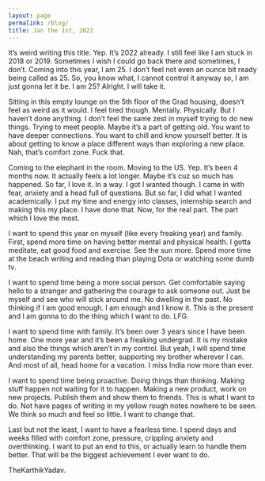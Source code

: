 ```yaml
---
layout: page
permalink: /blog/
title: Jan the 1st, 2022
---
```



It’s weird writing this title. Yep. It’s 2022 already. I still feel like I am stuck in 2018 or 2019. Sometimes I wish I could go back there and sometimes, I don’t. Coming into this year, I am 25. I don’t feel not even an ounce bit ready being called as 25. So, you know what, I cannot control it anyway so, I am just gonna let it be. I am 25? Alright. I will take it. 

Sitting in this empty lounge on the 5th floor of the Grad housing, doesn’t feel as weird as it would. I feel tired though. Mentally. Physically. But I haven’t done anything. I don’t feel the same zest in myself trying to do new things. Trying to meet people. Maybe it’s a part of getting old. You want to have deeper connections. You want to chill and know yourself better. It is about getting to know a place different ways than exploring a new place. Nah, that’s comfort zone. Fuck that.

Coming to the elephant in the room. Moving to the US. Yep. It’s been 4 months now. It actually feels a lot longer. Maybe it’s cuz so much has happened. So far, I love it. In a way. I got I wanted though. I came in with fear, anxiety and a head full of questions. But so far, I did what I wanted academically. I put my time and energy into classes, internship search and making this my place. I have done that. Now, for the real part. The part which I love the most.

I want to spend this year on myself (like every freaking year) and family. First, spend more time on having better mental and physical health. I gotta meditate, eat good food and exercise. See the sun more. Spend more time at the beach writing and reading than playing Dota or watching some dumb tv.

I want to spend time being a more social person. Get comfortable saying hello to a stranger and gathering the courage to ask someone out. Just be myself and see who will stick around me. No dwelling in the past. No thinking if I am good enough. I am enough and I know it. This is the present and I am gonna to do the thing which I want to do. LFG. 

I want to spend time with family. It’s been over 3 years since I have been home. One more year and it’s been a freaking undergrad. It is my mistake and also the things which aren’t in my control. But yeah, I will spend time understanding my parents better, supporting my brother wherever I can. And most of all, head home for a vacation. I miss India now more than ever.

I want to spend time being proactive. Doing things than thinking. Making stuff happen not waiting for it to happen. Making a new product, work on new projects. Publish them and show them to friends. This is what I want to do. Not have pages of writing in my yellow rough notes nowhere to be seen. We think so much and feel so little. I want to change that. 

Last but not the least, I want to have a fearless time. I spend days and weeks filled with comfort zone, pressure, crippling anxiety and overthinking. I want to put an end to this, or actually learn to handle them better. That will be the biggest achievement I ever want to do.

TheKarthikYadav.